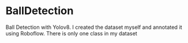 # BallDetection
Ball Detection with Yolov8. I created the dataset myself and annotated it using Roboflow. There is only one class in my dataset
